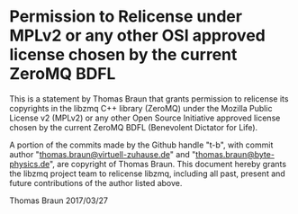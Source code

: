 # Permission to Relicense under MPLv2 or any other OSI approved license chosen by the current ZeroMQ BDFL

This is a statement by Thomas Braun
that grants permission to relicense its copyrights in the libzmq C++
library (ZeroMQ) under the Mozilla Public License v2 (MPLv2) or any other
Open Source Initiative approved license chosen by the current ZeroMQ
BDFL (Benevolent Dictator for Life).

A portion of the commits made by the Github handle "t-b", with
commit author "thomas.braun@virtuell-zuhause.de" and "thomas.braun@byte-physics.de", are copyright of Thomas Braun.
This document hereby grants the libzmq project team to relicense libzmq,
including all past, present and future contributions of the author listed above.

Thomas Braun
2017/03/27
